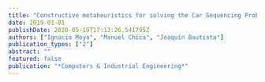 ```yaml
---
title: "Constructive metaheuristics for solving the Car Sequencing Problem under uncertain partial demand"
date: 2019-01-01
publishDate: 2020-05-19T17:13:26.541795Z
authors: ["Ignacio Moya", "Manuel Chica", "Joaquı́n Bautista"]
publication_types: ["2"]
abstract: ""
featured: false
publication: "*Computers & Industrial Engineering*"
---
```


